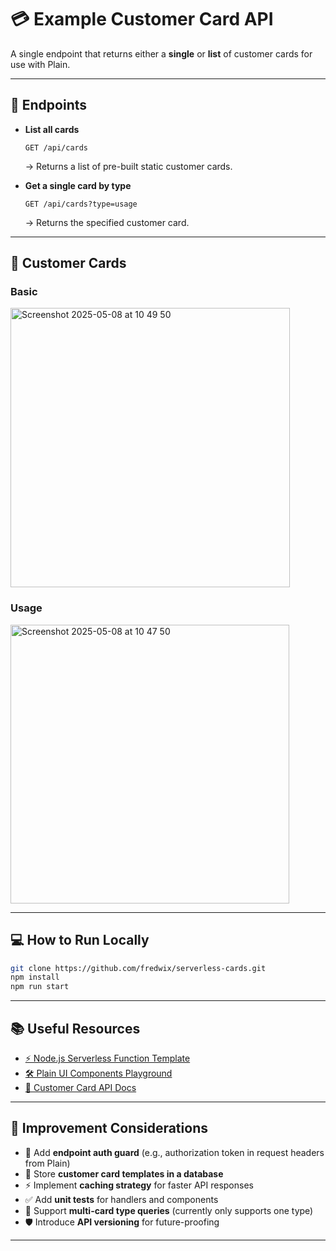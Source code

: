 # 💳 Example Customer Card API

A single endpoint that returns either a **single** or **list** of customer cards for use with Plain.

---

## 🚀 Endpoints

- **List all cards**
  
  ```
  GET /api/cards
  ```
  → Returns a list of pre-built static customer cards.

- **Get a single card by type**
  
  ```
  GET /api/cards?type=usage
  ```
  → Returns the specified customer card.

---

## 🚀 Customer Cards

### Basic

<img width="447" alt="Screenshot 2025-05-08 at 10 49 50" src="https://github.com/user-attachments/assets/ea2120d5-a697-448f-8799-56d25e40ec74" />

### Usage

<img width="446" alt="Screenshot 2025-05-08 at 10 47 50" src="https://github.com/user-attachments/assets/f7b6d117-203c-4024-be3a-b74e22518b21" />


---

## 💻 How to Run Locally

```bash
git clone https://github.com/fredwix/serverless-cards.git
npm install
npm run start
```

---

## 📚 Useful Resources

- [⚡ Node.js Serverless Function Template](https://vercel.com/templates/other/nodejs-serverless-function-express)
- [🛠️ Plain UI Components Playground](https://app.plain.com/developer/ui-components-playground)
- [📖 Customer Card API Docs](https://www.plain.com/docs/api-reference/customer-cards)

---

## 🔧 Improvement Considerations

- 🔐 Add **endpoint auth guard** (e.g., authorization token in request headers from Plain)
- 💾 Store **customer card templates in a database**
- ⚡ Implement **caching strategy** for faster API responses
- ✅ Add **unit tests** for handlers and components
- 🔄 Support **multi-card type queries** (currently only supports one type)
- 🛡️ Introduce **API versioning** for future-proofing

---


